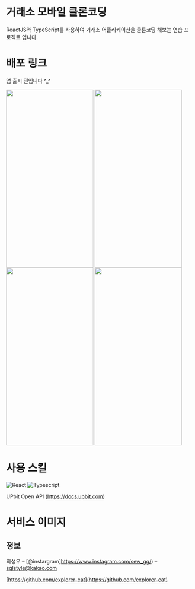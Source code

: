 # 거래소 모바일 클론코딩
> 
>

ReactJS와 TypeScript를 사용하여 거래소 어플리케이션을 클론코딩 해보는 연습 프로젝트 입니다.

# 배포 링크

앱 출시 전입니다 ^_^

<img src = "../../Desktop/KakaoTalk_Photo_2022-09-06-23-35-33 002.jpeg" style = "width:235px; height:480px; margin-right:4px"><img src = "../../Desktop/KakaoTalk_Photo_2022-09-06-23-35-33 003.jpeg" style = "width:235px; height:480px;margin-right:4px"><img src = "../../Desktop/KakaoTalk_Photo_2022-09-06-23-35-33 004.jpeg" style = "width:235px; height:480px;margin-right:4px"><img src = "../../Desktop/KakaoTalk_Photo_2022-09-06-23-35-33 001.jpeg" style = "width:235px; height:480px">

# 사용 스킬

<img alt="React" src ="https://img.shields.io/badge/-ReactJs-61DAFB.svg?&style=for-the-badge&logo=React&logoColor=black"/>  <img alt="Typescript" src ="https://img.shields.io/badge/TypeScript-007ACC?style=for-the-badge&logo=typescript&logoColor=white"/> 

UPbit Open API (https://docs.upbit.com)

# 서비스 이미지
> 

## 정보

최성우 – [@instargram]https://www.instagram.com/sew_gg/) – sqlstyle@kakao.com

[https://github.com/explorer-cat](https://github.com/explorer-cat)
